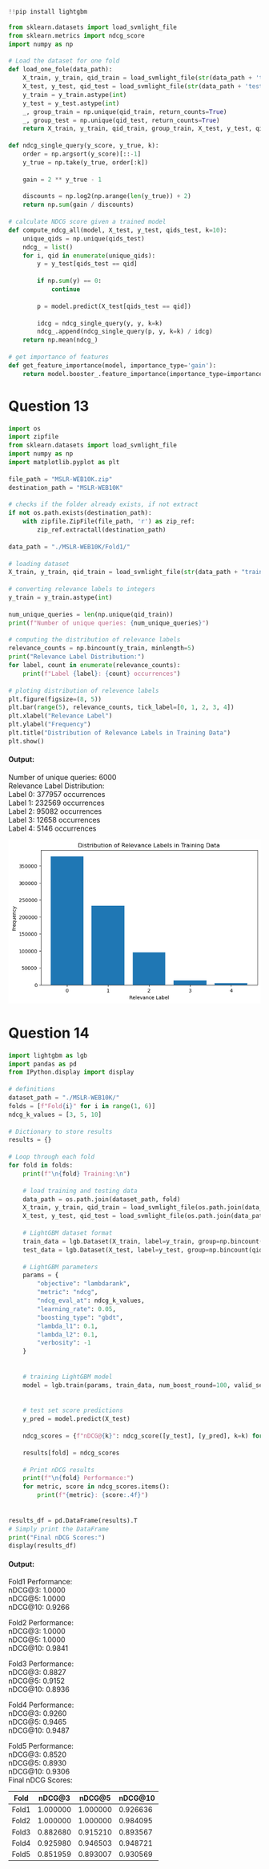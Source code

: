 ```python
!!pip install lightgbm
```

```python
from sklearn.datasets import load_svmlight_file
from sklearn.metrics import ndcg_score
import numpy as np

# Load the dataset for one fold
def load_one_fole(data_path):
    X_train, y_train, qid_train = load_svmlight_file(str(data_path + 'train.txt'), query_id=True)
    X_test, y_test, qid_test = load_svmlight_file(str(data_path + 'test.txt'), query_id=True)
    y_train = y_train.astype(int)
    y_test = y_test.astype(int)
    _, group_train = np.unique(qid_train, return_counts=True)
    _, group_test = np.unique(qid_test, return_counts=True)
    return X_train, y_train, qid_train, group_train, X_test, y_test, qid_test, group_test

def ndcg_single_query(y_score, y_true, k):
    order = np.argsort(y_score)[::-1]
    y_true = np.take(y_true, order[:k])

    gain = 2 ** y_true - 1

    discounts = np.log2(np.arange(len(y_true)) + 2)
    return np.sum(gain / discounts)

# calculate NDCG score given a trained model 
def compute_ndcg_all(model, X_test, y_test, qids_test, k=10):
    unique_qids = np.unique(qids_test)
    ndcg_ = list()
    for i, qid in enumerate(unique_qids):
        y = y_test[qids_test == qid]

        if np.sum(y) == 0:
            continue

        p = model.predict(X_test[qids_test == qid])

        idcg = ndcg_single_query(y, y, k=k)
        ndcg_.append(ndcg_single_query(p, y, k=k) / idcg)
    return np.mean(ndcg_)

# get importance of features
def get_feature_importance(model, importance_type='gain'):
    return model.booster_.feature_importance(importance_type=importance_type)
```

# Question 13


```python
import os
import zipfile
from sklearn.datasets import load_svmlight_file
import numpy as np
import matplotlib.pyplot as plt

file_path = "MSLR-WEB10K.zip"
destination_path = "MSLR-WEB10K"

# checks if the folder already exists, if not extract
if not os.path.exists(destination_path):
    with zipfile.ZipFile(file_path, 'r') as zip_ref:
        zip_ref.extractall(destination_path)
        
data_path = "./MSLR-WEB10K/Fold1/"

# loading dataset
X_train, y_train, qid_train = load_svmlight_file(str(data_path + "train.txt"), query_id=True)

# converting relevance labels to integers
y_train = y_train.astype(int)

num_unique_queries = len(np.unique(qid_train))
print(f"Number of unique queries: {num_unique_queries}")

# computing the distribution of relevance labels
relevance_counts = np.bincount(y_train, minlength=5) 
print("Relevance Label Distribution:")
for label, count in enumerate(relevance_counts):
    print(f"Label {label}: {count} occurrences")

# ploting distribution of relevence labels
plt.figure(figsize=(8, 5))
plt.bar(range(5), relevance_counts, tick_label=[0, 1, 2, 3, 4])
plt.xlabel("Relevance Label")
plt.ylabel("Frequency")
plt.title("Distribution of Relevance Labels in Training Data")
plt.show()
```

#### Output:
Number of unique queries: 6000  
Relevance Label Distribution:  
Label 0: 377957 occurrences  
Label 1: 232569 occurrences  
Label 2: 95082 occurrences  
Label 3: 12658 occurrences  
Label 4: 5146 occurrences  

![Distribution of Relevance Data](lorenzo_images/Q13.png)

# Question 14

```python
import lightgbm as lgb
import pandas as pd
from IPython.display import display

# definitions
dataset_path = "./MSLR-WEB10K/"
folds = [f"Fold{i}" for i in range(1, 6)]
ndcg_k_values = [3, 5, 10]

# Dictionary to store results
results = {}

# Loop through each fold
for fold in folds:
    print(f"\n{fold} Training:\n")
    
    # load training and testing data
    data_path = os.path.join(dataset_path, fold)
    X_train, y_train, qid_train = load_svmlight_file(os.path.join(data_path, "train.txt"), query_id=True)
    X_test, y_test, qid_test = load_svmlight_file(os.path.join(data_path, "test.txt"), query_id=True)

    # LightGBM dataset format
    train_data = lgb.Dataset(X_train, label=y_train, group=np.bincount(qid_train.astype(int)))
    test_data = lgb.Dataset(X_test, label=y_test, group=np.bincount(qid_test.astype(int)), reference=train_data)

    # LightGBM parameters
    params = {
        "objective": "lambdarank",
        "metric": "ndcg",
        "ndcg_eval_at": ndcg_k_values,  
        "learning_rate": 0.05, 
        "boosting_type": "gbdt",
        "lambda_l1": 0.1, 
        "lambda_l2": 0.1,  
        "verbosity": -1 
    }


    # training LightGBM model
    model = lgb.train(params, train_data, num_boost_round=100, valid_sets=[test_data])  


    # test set score predictions
    y_pred = model.predict(X_test)

    ndcg_scores = {f"nDCG@{k}": ndcg_score([y_test], [y_pred], k=k) for k in ndcg_k_values}

    results[fold] = ndcg_scores

    # Print nDCG results
    print(f"\n{fold} Performance:")
    for metric, score in ndcg_scores.items():
        print(f"{metric}: {score:.4f}")


results_df = pd.DataFrame(results).T
# Simply print the DataFrame
print("Final nDCG Scores:")
display(results_df)
```

#### Output:

Fold1 Performance:  
nDCG@3: 1.0000  
nDCG@5: 1.0000  
nDCG@10: 0.9266  

Fold2 Performance:  
nDCG@3: 1.0000  
nDCG@5: 1.0000  
nDCG@10: 0.9841  

Fold3 Performance:  
nDCG@3: 0.8827  
nDCG@5: 0.9152  
nDCG@10: 0.8936  

Fold4 Performance:  
nDCG@3: 0.9260  
nDCG@5: 0.9465  
nDCG@10: 0.9487  

Fold5 Performance:  
nDCG@3: 0.8520  
nDCG@5: 0.8930  
nDCG@10: 0.9306  
Final nDCG Scores:  

| Fold  | nDCG@3  | nDCG@5  | nDCG@10  |
|-------|--------|--------|---------|
| Fold1 | 1.000000 | 1.000000 | 0.926636 |
| Fold2 | 1.000000 | 1.000000 | 0.984095 |
| Fold3 | 0.882680 | 0.915210 | 0.893567 |
| Fold4 | 0.925980 | 0.946503 | 0.948721 |
| Fold5 | 0.851959 | 0.893007 | 0.930569 |
